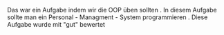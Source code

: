 Das war ein Aufgabe indem wir die OOP üben sollten . In diesem Aufgabe sollte man ein Personal - Managment - System programmieren . Diese Aufgabe wurde mit "gut" bewertet
